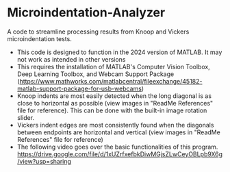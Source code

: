# Microindentation-Analyzer
A code to streamline processing results from Knoop and Vickers microindentation tests.

 - This code is designed to function in the 2024 version of MATLAB. It may not work as intended in other versions
 - This requires the installation of MATLAB's Computer Vision Toolbox, Deep Learning Toolbox, and Webcam Support Package
(https://www.mathworks.com/matlabcentral/fileexchange/45182-matlab-support-package-for-usb-webcams)
 - Knoop indents are most easily detected when the long diagonal is as close to horizontal as possible (view images in "ReadMe References" file for reference). This can be done with the built-in image rotation slider.
 - Vickers indent edges are most consistently found when the diagonals between endpoints are horizontal and vertical (view images in "ReadMe References" file for reference)
 - The following video goes over the basic functionalities of this program.
https://drive.google.com/file/d/1xUZrfxefbkDiwMGjsZLwCeyOBLpb9X6g/view?usp=sharing
